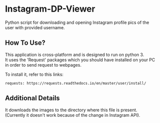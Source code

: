 # Instagram-DP-Viewer
Python script for downloading and opening Instagram profile pics of the user with provided username.<br/>
## How To Use?

This application is cross-platform and is designed to run on python 3.<br/>
It uses the 'Request' packages which you should have installed on your PC in order to send request to webpages.<br/>

To install it, refer to this links:

    requests: https://requests.readthedocs.io/en/master/user/install/

## Additional Details

It downloads the images to the directory where this file is present.<br/>
(Currently it doesn't work because of the change in Instagram API).<br/>
